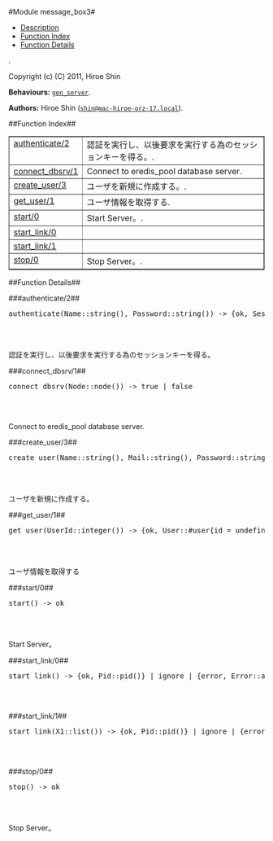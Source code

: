 

#Module message_box3#
* [Description](#description)
* [Function Index](#index)
* [Function Details](#functions)


.



Copyright (c) (C) 2011, Hiroe Shin

__Behaviours:__ [`gen_server`](gen_server.md).

__Authors:__ Hiroe Shin ([`shin@mac-hiroe-orz-17.local`](mailto:shin@mac-hiroe-orz-17.local)).<a name="index"></a>

##Function Index##


<table width="100%" border="1" cellspacing="0" cellpadding="2" summary="function index"><tr><td valign="top"><a href="#authenticate-2">authenticate/2</a></td><td>
認証を実行し、以後要求を実行する為のセッションキーを得る。.</td></tr><tr><td valign="top"><a href="#connect_dbsrv-1">connect_dbsrv/1</a></td><td>
Connect to eredis_pool database server.</td></tr><tr><td valign="top"><a href="#create_user-3">create_user/3</a></td><td>
ユーザを新規に作成する。.</td></tr><tr><td valign="top"><a href="#get_user-1">get_user/1</a></td><td>
ユーザ情報を取得する.</td></tr><tr><td valign="top"><a href="#start-0">start/0</a></td><td>
Start Server。.</td></tr><tr><td valign="top"><a href="#start_link-0">start_link/0</a></td><td></td></tr><tr><td valign="top"><a href="#start_link-1">start_link/1</a></td><td></td></tr><tr><td valign="top"><a href="#stop-0">stop/0</a></td><td>
Stop Server。.</td></tr></table>


<a name="functions"></a>

##Function Details##

<a name="authenticate-2"></a>

###authenticate/2##




<pre>authenticate(Name::string(), Password::string()) -&gt; {ok, SessionKey::string()} | {error, password_incollect}</pre>
<br></br>





認証を実行し、以後要求を実行する為のセッションキーを得る。
<a name="connect_dbsrv-1"></a>

###connect_dbsrv/1##




<pre>connect_dbsrv(Node::node()) -&gt; true | false</pre>
<br></br>





Connect to eredis_pool database server.
<a name="create_user-3"></a>

###create_user/3##




<pre>create_user(Name::string(), Mail::string(), Password::string()) -&gt; {ok, UserId::integer()} | {error, Reason::binary()}</pre>
<br></br>





ユーザを新規に作成する。
<a name="get_user-1"></a>

###get_user/1##




<pre>get_user(UserId::integer()) -&gt; {ok, User::#user{id = undefined | integer(), name = undefined | string(), longname = string(), email = undefined | string(), password = undefined | binary(), icon_url = string(), lat = string(), lng = string(), created_at = undefined | tuple()}} | {error, not_found}</pre>
<br></br>





ユーザ情報を取得する
<a name="start-0"></a>

###start/0##




<pre>start() -&gt; ok</pre>
<br></br>





Start Server。
<a name="start_link-0"></a>

###start_link/0##




<pre>start_link() -&gt; {ok, Pid::pid()} | ignore | {error, Error::atom()}</pre>
<br></br>


<a name="start_link-1"></a>

###start_link/1##




<pre>start_link(X1::list()) -&gt; {ok, Pid::pid()} | ignore | {error, Error::atom()}</pre>
<br></br>


<a name="stop-0"></a>

###stop/0##




<pre>stop() -&gt; ok</pre>
<br></br>





Stop Server。
